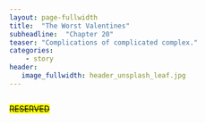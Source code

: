 ```yaml
---
layout: page-fullwidth
title:  "The Worst Valentines"
subheadline:  "Chapter 20"
teaser: "Complications of complicated complex."
categories:
    - story
header:
   image_fullwidth: header_unsplash_leaf.jpg
---
```


<!--more-->

<div class="row">
    <div class="medium-4 columns t30">
    <p><s><mark>RESERVED</mark></s></p>
    </div><!-- /.medium-4.columns -->
</div>
